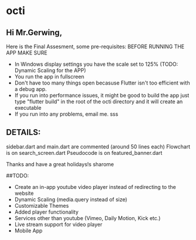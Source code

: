 # octi

## Hi Mr.Gerwing,
Here is the Final Assesment, some pre-requisites:
BEFORE RUNNING THE APP MAKE SURE
 - In Windows display settings you have the scale set to 125% (TODO: Dynamic Scaling for the APP)
 - You run the app in fullscreen
 - Don't have too many things open becasuse Flutter isn't too efficient with a debug app.
 - If you run into performance issues, it might be good to build the app just type "flutter build" in the root of the octi directory and it will create an executable 
 - If you run into any problems, email me.
sss
## DETAILS:
sidebar.dart and main.dart are commented (around 50 lines each)
Flowchart is on search_screen.dart
Pseudocode is on featured_banner.dart
    
Thanks and have a great holidays!s
sharome


##TODO:
 - Create an in-app youtube video player instead of redirecting to the website
 - Dynamic Scaling (media.query instead of size)
 - Customizable Themes
 - Added player functionality
 - Services other than youtube (Vimeo, Daily Motion, Kick etc.)
 - Live stream support for video player
 - Mobile App
